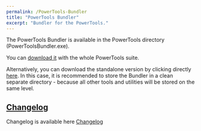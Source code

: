 ```yaml
---
permalink: /PowerTools-Bundler
title: "PowerTools Bundler"
excerpt: "Bundler for the PowerTools."
---
```


The PowerTools Bundler is available in the PowerTools directory (PowerToolsBundler.exe).

You can [download it](PowerTools-Setup#download-all) with the whole PowerTools suite.

Alternatively, you can download the standalone version by clicking directly [here](https://github.com/tdalon/ahk/raw/master/PowerTools/PowerToolsBundler.exe).
In this case, it is recommended to store the Bundler in a clean separate directory - because all other tools and utilities will be stored on the same level.

## [Changelog](PowerTools-Bundler-(Changelog))

Changelog is available here [Changelog](PowerTools-Bundler-(Changelog))
